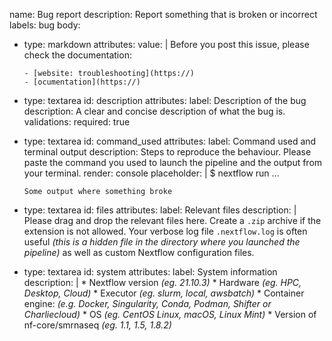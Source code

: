 name: Bug report
description: Report something that is broken or incorrect
labels: bug
body:
  - type: markdown
    attributes:
      value: |
        Before you post this issue, please check the documentation:

        - [website: troubleshooting](https://)
        - [ocumentation](https://)

  - type: textarea
    id: description
    attributes:
      label: Description of the bug
      description: A clear and concise description of what the bug is.
    validations:
      required: true

  - type: textarea
    id: command_used
    attributes:
      label: Command used and terminal output
      description: Steps to reproduce the behaviour. Please paste the command you used to launch the pipeline and the output from your terminal.
      render: console
      placeholder: |
        $ nextflow run ...

        Some output where something broke

  - type: textarea
    id: files
    attributes:
      label: Relevant files
      description: |
        Please drag and drop the relevant files here. Create a `.zip` archive if the extension is not allowed.
        Your verbose log file `.nextflow.log` is often useful _(this is a hidden file in the directory where you launched the pipeline)_ as well as custom Nextflow configuration files.

  - type: textarea
    id: system
    attributes:
      label: System information
      description: |
        * Nextflow version _(eg. 21.10.3)_
        * Hardware _(eg. HPC, Desktop, Cloud)_
        * Executor _(eg. slurm, local, awsbatch)_
        * Container engine: _(e.g. Docker, Singularity, Conda, Podman, Shifter or Charliecloud)_
        * OS _(eg. CentOS Linux, macOS, Linux Mint)_
        * Version of nf-core/smrnaseq _(eg. 1.1, 1.5, 1.8.2)_

